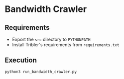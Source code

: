 # Bandwidth Crawler

## Requirements

* Export the `src` directory to `PYTHONPATH`
* Install Tribler's requirements from `requirements.txt`

## Execution

```shell
python3 run_bandwidth_crawler.py
```